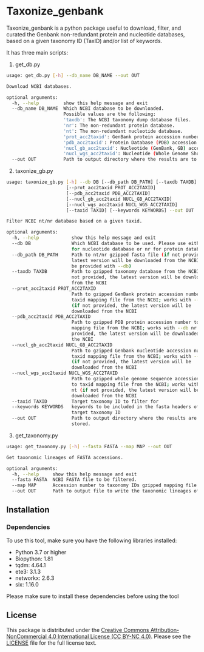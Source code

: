 # Taxonize_genbank

Taxonize_genbank is a python package useful to download, filter, and curated the Genbank non-redundant protein and nucleotide databases, based on a given taxonomy ID (TaxID) and/or list of keywords.

It has three main scripts:

1. get_db.py

```bash
usage: get_db.py [-h] --db_name DB_NAME --out OUT

Download NCBI databases.

optional arguments:
  -h, --help         show this help message and exit
  --db_name DB_NAME  Which NCBI database to be downloaded.
                     Possible values are the following:
                     'taxdb': The NCBI taxonomy dump database files.
                     'nr': The non-redundant protein database.
                     'nt': The non-redundant nucleotide database.
                     'prot_acc2taxid': GenBank protein accession number to taxonomy ID mapping file.
                     'pdb_acc2taxid': Protein Database (PDB) accession number to taxonomy ID mapping file.
                     'nucl_gb_acc2taxid': Nucleotide (GenBank, GB) accession number to taxonomy ID mapping file.
                     'nucl_wgs_acc2taxid': Nucleotide (Whole Genome Shotgun, WGS) accession number to taxonomy ID mapping file.
  --out OUT          Path to output directory where the results are to be stored.
```

2. taxonize_gb.py 

```bash
usage: taxonize_gb.py [-h] --db DB [--db_path DB_PATH] [--taxdb TAXDB]
                      [--prot_acc2taxid PROT_ACC2TAXID]
                      [--pdb_acc2taxid PDB_ACC2TAXID]
                      [--nucl_gb_acc2taxid NUCL_GB_ACC2TAXID]
                      [--nucl_wgs_acc2taxid NUCL_WGS_ACC2TAXID]
                      [--taxid TAXID] [--keywords KEYWORDS] --out OUT

Filter NCBI nt/nr database based on a given taxid.

optional arguments:
  -h, --help            show this help message and exit
  --db DB               Which NCBI database to be used. Please use either nt
                        for nucleotide database or nr for protein database
  --db_path DB_PATH     Path to nt/nr gzipped fasta file (if not provided, the
                        latest version will be downloaded from the NCBI (must
                        be provided with --db)
  --taxdb TAXDB         Path to gzipped taxonomy database from the NCBI (if
                        not provided, the latest version will be downloaded
                        from the NCBI
  --prot_acc2taxid PROT_ACC2TAXID
                        Path to gzipped GenBank protein accession number to
                        taxid mapping file from the NCBI; works with --db nr
                        (if not provided, the latest version will be
                        downloaded from the NCBI
  --pdb_acc2taxid PDB_ACC2TAXID
                        Path to gzipped PDB protein accession number to taxid
                        mapping file from the NCBI; works with --db nr (if not
                        provided, the latest version will be downloaded from
                        the NCBI
  --nucl_gb_acc2taxid NUCL_GB_ACC2TAXID
                        Path to gzipped Genbank nucleotide accession number to
                        taxid mapping file from the NCBI; works with --db nt
                        (if not provided, the latest version will be
                        downloaded from the NCBI
  --nucl_wgs_acc2taxid NUCL_WGS_ACC2TAXID
                        Path to gzipped whole genome sequence accession number
                        to taxid mapping file from the NCBI; works with --db
                        nt (if not provided, the latest version will be
                        downloaded from the NCBI
  --taxid TAXID         Target taxonomy ID to filter for
  --keywords KEYWORDS   keywords to be included in the fasta headers of the
                        target taxonomy ID
  --out OUT             Path to output directory where the results are to be
                        stored.
```

3. get_taxonomy.py
```bash
usage: get_taxonomy.py [-h] --fasta FASTA --map MAP --out OUT

Get taxonomic lineages of FASTA accessions.

optional arguments:
  -h, --help     show this help message and exit
  --fasta FASTA  NCBI FASTA file to be filtered.
  --map MAP      Accession number to taxonomy IDs gzipped mapping file.
  --out OUT      Path to output file to write the taxonomic lineages of the GenBank accession numbers.
```

## Installation

### Dependencies

To use this tool, make sure you have the following libraries installed:

- Python 3.7 or higher
- Biopython: 1.81
- tqdm: 4.64.1
- ete3: 3.1.3
- networkx: 2.6.3
- six: 1.16.0

Please make sure to install these dependencies before using the tool

## License

This package is distributed under the [Creative Commons Attribution-NonCommercial 4.0 International License (CC BY-NC 4.0)](https://creativecommons.org/licenses/by-nc/4.0/). Please see the [LICENSE](LICENSE) file for the full license text.
